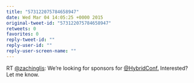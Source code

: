 ```yaml
---
title: "573122075784658947"
date: Wed Mar 04 14:05:25 +0000 2015
original-tweet-id: "573122075784658947"
retweets: 0
favorites: 0
reply-tweet-id: ""
reply-user-id: ""
reply-user-screen-name: ""
---
```

RT <a href="https://twitter.com/zachinglis">@zachinglis</a>: We’re looking for sponsors for <a href="https://twitter.com/HybridConf.">@HybridConf.</a> Interested? Let me know.
